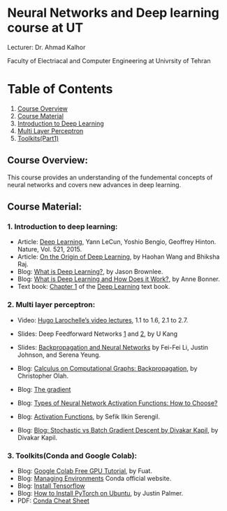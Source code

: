 # Neural Networks and Deep learning course at UT
<p>Lecturer: Dr. Ahmad Kalhor
<p>Faculty of Electriacal and Computer Engineering at Univrsity of Tehran

# Table of Contents
1. [Course Overview](#Course-Overview)
2. [Course Material](#Course_Material)
3. [Introduction to Deep Learning](#Introduction_to_deeplearning)
4. [Multi Layer Perceptron]("Multi_layer_Perceptrons")
5. [Toolkits(Part1)]("Toolkits(Part1)")

## <a name="Course-Overview"></a>Course Overview:
This course provides an understanding of the fundemental concepts of neural networks and covers new advances in deep learning.
## <a name="Course_Material"></a>Course Material:

### 1. <a name="Introduction_to_deeplearning"></a>Introduction to deep learning:
  * Article: [Deep Learning](http://www.readcube.com/articles/10.1038%2Fnature14539), Yann LeCun, Yoshio Bengio, Geoffrey Hinton. Nature, Vol. 521, 2015.
  * Article: [ On the Origin of Deep Learning](https://arxiv.org/pdf/1702.07800.pdf), by Haohan Wang and Bhiksha Raj.
  * Blog: [What is Deep Learning?](https://machinelearningmastery.com/what-is-deep-learning/), by Jason Brownlee.
  * Blog: [What is Deep Learning and How Does it Work?](https://towardsdatascience.com/what-is-deep-learning-and-how-does-it-work-f7d02aa9d477), by Anne Bonner.
  * Text book: [Chapter 1](http://www.deeplearningbook.org/contents/intro.html) of the [Deep Learning](http://www.deeplearningbook.org/) text book.
### 2. <a name="Multi_layer_Perceptrons"></a>Multi layer perceptron:
  * Video: [Hugo Larochelle’s video lectures](https://www.youtube.com/playlist?list=PL6Xpj9I5qXYEcOhn7TqghAJ6NAPrNmUBH), 1.1 to 1.6, 2.1 to 2.7.
  * Slides: Deep Feedforward Networks [1](https://datalab.snu.ac.kr/~ukang/courses/17S-DL/L8-deep_feedforward_networks.pdf) and 
  [2](https://datalab.snu.ac.kr/~ukang/courses/17S-DL/L9-deep_feedforward_networks-2.pdf), by U Kang
  * Slides: [Backpropagation and Neural Networks](http://cs231n.stanford.edu/slides/2017/cs231n_2017_lecture4.pdf) by Fei-Fei Li, Justin Johnson, and Serena Yeung.

  * Blog: [Calculus on Computational Graphs: Backpropagation](http://colah.github.io/posts/2015-08-Backprop/), by Christopher Olah.
  * Blog: [The gradient](https://www.khanacademy.org/math/multivariable-calculus/multivariable-derivatives/partial-derivative-and-gradient-articles/a/the-gradient)
  * Blog: [Types of Neural Network Activation Functions: How to Choose?](https://missinglink.ai/guides/neural-network-concepts/7-types-neural-network-activation-functions-right/)
  * Blog: [Activation Functions](https://sefiks.com/tag/activation-function/), by Sefik Ilkin Serengil.
  
  * Blog: [Blog: Stochastic vs Batch Gradient Descent by Divakar Kapil](https://medium.com/@divakar_239/stochastic-vs-batch-gradient-descent-8820568eada1), by Divakar Kapil.
  
  ### 3. <a name="Toolkits(Part1)"></a> Toolkits(Conda and Google Colab):
  * Blog: [Google Colab Free GPU Tutorial](https://medium.com/deep-learning-turkey/google-colab-free-gpu-tutorial-e113627b9f5d), by Fuat.
  * Blog: [Managing Environments](https://docs.conda.io/projects/conda/en/latest/user-guide/tasks/manage-environments.html#managing-environments) Conda official website.
  * Blog: [Install Tensorflow](https://www.tensorflow.org/install)
  * Blog: [How to Install PyTorch on Ubuntu](https://www.liquidweb.com/kb/how-to-install-pytorch-on-ubuntu/), by Justin Palmer.
  * PDF: [Conda Cheat Sheet](https://docs.conda.io/projects/conda/en/4.6.0/_downloads/52a95608c49671267e40c689e0bc00ca/conda-cheatsheet.pdf)
  
  


